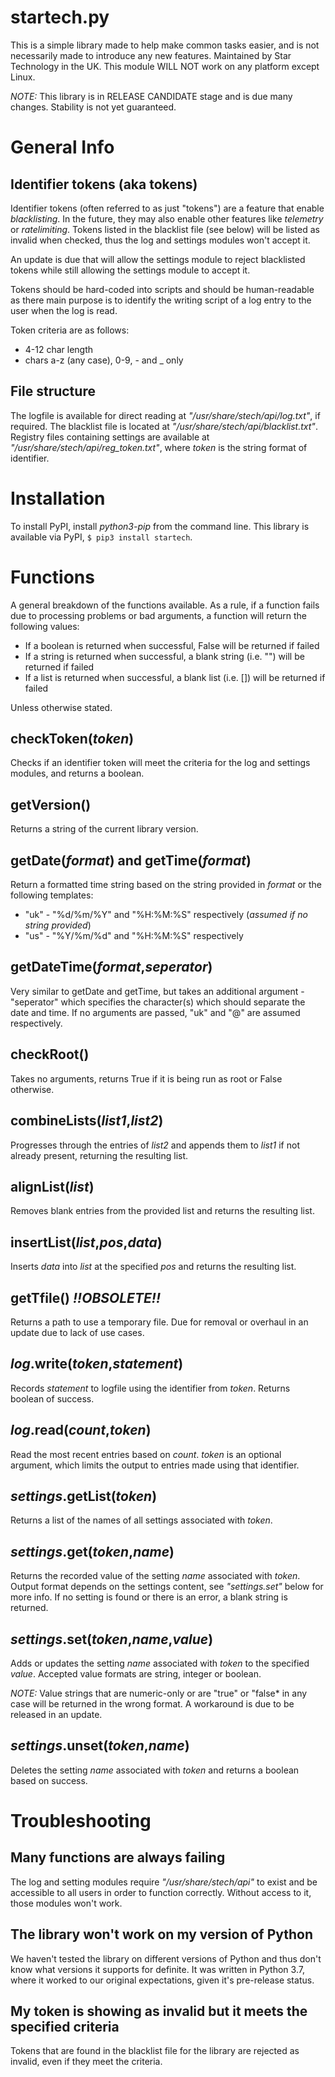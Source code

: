 ﻿# startech.py

This is a simple library made to help make common tasks easier, and is not necessarily made to introduce any new features. Maintained by Star Technology in the UK. This module WILL NOT work on any platform except Linux.

*NOTE:* This library is in RELEASE CANDIDATE stage and is due many changes. Stability is not yet guaranteed.

# General Info
## Identifier tokens (aka tokens)
Identifier tokens (often referred to as just "tokens") are a feature that enable *blacklisting*. In the future, they may also enable other features like *telemetry* or *ratelimiting*. Tokens listed in the blacklist file (see below) will be listed as invalid when checked, thus the log and settings modules won't accept it.

An update is due that will allow the settings module to reject blacklisted tokens while still allowing the settings module to accept it.

Tokens should be hard-coded into scripts and should be human-readable as there main purpose is to identify the writing script of a log entry to the user when the log is read. 

Token criteria are as follows:

 - 4-12 char length
 - chars a-z (any case), 0-9, - and _ only

## File structure
The logfile is available for direct reading at *"/usr/share/stech/api/log.txt"*, if required. The blacklist file is located at *"/usr/share/stech/api/blacklist.txt"*. Registry files containing settings are available at *"/usr/share/stech/api/reg_token.txt"*, where *token* is the string format of identifier.

# Installation

To install PyPI, install *python3-pip* from the command line.
This library is available via PyPI, `$ pip3 install startech`.

# Functions
A general breakdown of the functions available. As a rule, if a function fails due to processing problems or bad arguments, a function will return the following values:

 - If a boolean is returned when successful, False will be returned if failed
 - If a string is returned when successful, a blank string (i.e. "") will be returned if failed
 - If a list is returned when successful, a blank list (i.e. []) will be returned if failed

Unless otherwise stated.

## checkToken(*token*)
Checks if an identifier token will meet the criteria for the log and settings modules, and returns a boolean.

## getVersion()
Returns a string of the current library version.

## getDate(*format*) and getTime(*format*)
Return a formatted time string based on the string provided in *format* or the following templates:
 - "uk" - "%d/%m/%Y" and "%H:%M:%S" respectively (*assumed if no string provided*)
 - "us" - "%Y/%m/%d" and "%H:%M:%S" respectively

##  getDateTime(*format*,*seperator*)
Very similar to getDate and getTime, but takes an additional argument - "seperator" which specifies the character(s) which should separate the date and time. If no arguments are passed, "uk" and "@" are assumed respectively.

## checkRoot()
Takes no arguments, returns True if it is being run as root or False otherwise.

## combineLists(*list1*,*list2*)
Progresses through the entries of *list2* and appends them to *list1* if not already present, returning the resulting list.

## alignList(*list*)
Removes blank entries from the provided list and returns the resulting list.

## insertList(*list*,*pos*,*data*)
Inserts *data* into *list* at the specified *pos* and returns the resulting list.

## getTfile()  *!!OBSOLETE!!*
Returns a path to use a temporary file. Due for removal or overhaul in an update due to lack of use cases.

## *log*.write(*token*,*statement*)
Records *statement* to logfile using the identifier from *token*. Returns boolean of success.

## *log*.read(*count*,*token*)
Read the most recent entries based on *count*. *token* is an optional argument, which limits the output to entries made using that identifier.

## *settings*.getList(*token*)
Returns a list of the names of all settings associated with *token*.

## *settings*.get(*token*,*name*)
Returns the recorded value of the setting *name* associated with *token*. Output format depends on the settings content, see *"settings.set"* below for more info. If no setting is found or there is an error, a blank string is returned.

## *settings*.set(*token*,*name*,*value*)
Adds or updates the setting *name* associated with *token* to the specified *value*. Accepted value formats are string, integer or boolean.

*NOTE:* Value strings that are numeric-only or are "true" or "false* in any case will be returned in the wrong format. A workaround is due to be released in an update.

## *settings*.unset(*token*,*name*)
Deletes the setting *name* associated with *token* and returns a boolean based on success.

# Troubleshooting
## Many functions are always failing
The log and setting modules require *"/usr/share/stech/api"* to exist and be accessible to all users in order to function correctly. Without access to it, those modules won't work.
## The library won't work on my version of Python
We haven't tested the library on different versions of Python and thus don't know what versions it supports for definite. It was written in Python 3.7, where it worked to our original expectations, given it's pre-release status.
## My token is showing as invalid but it meets the specified criteria
Tokens that are found in the blacklist file for the library are rejected as invalid, even if they meet the criteria.
